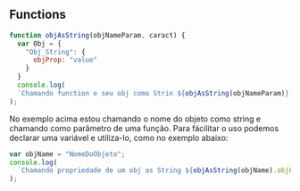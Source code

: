 ## Functions

```js
function objAsString(objNameParam, caract) {
  var Obj = {
    "Obj_String": {
      objProp: "value"
    }
  }
  console.log(
  `Chamando function e seu obj como Strin ${objAsString(objNameParam)}`
);
```

No exemplo acima estou chamando o nome do objeto como string e chamando como parâmetro de uma função.
Para fácilitar o uso podemos declarar uma variável e utiliza-lo, como no exemplo abaixo:

```js
var objName = "NomeDoObjeto";
console.log(
  `Chamando propriedade de um obj as String ${objAsString(objName).objProp}`
);
```
